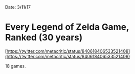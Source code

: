 Date: 3/11/17

# Every Legend of Zelda Game, Ranked (30 years)

[https://twitter.com/metacritic/status/840618406533521408](https://twitter.com/metacritic/status/840618406533521408)

18 games.